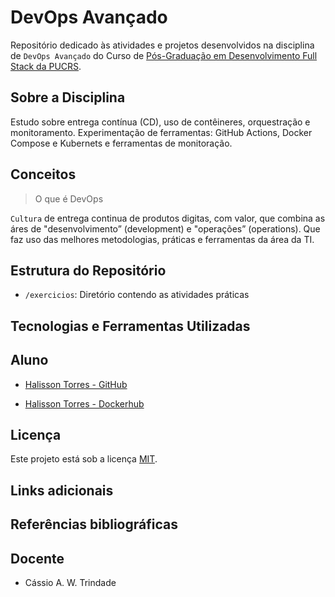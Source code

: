 # DevOps Avançado

Repositório dedicado às atividades e projetos desenvolvidos na disciplina de `DevOps Avançado` do Curso de [Pós-Graduação em Desenvolvimento Full Stack da PUCRS](https://online.pucrs.br/pos-graduacao/desenvolvimento-full-stack).

## Sobre a Disciplina

Estudo sobre entrega contínua (CD), uso de contêineres, orquestração e monitoramento. Experimentação de ferramentas: GitHub Actions, Docker Compose e Kubernets e ferramentas de monitoração.


## Conceitos

> O que é DevOps

`Cultura` de entrega continua de produtos digitas, com valor, que combina as áres de "desenvolvimento” (development) e "operações” (operations). Que faz uso das melhores metodologias, práticas e ferramentas da área da TI.


## Estrutura do Repositório

- `/exercicios`: Diretório contendo as atividades práticas


## Tecnologias e Ferramentas Utilizadas




## Aluno

- [Halisson Torres - GitHub](https://github.com/halissontorres)

- [Halisson Torres - Dockerhub](https://hub.docker.com/repository/docker/halissontorres/pos-graduacao-puc-rs/general)

## Licença

Este projeto está sob a licença [MIT](../LICENSE).

## Links adicionais


## Referências bibliográficas


## Docente

- Cássio A. W. Trindade


